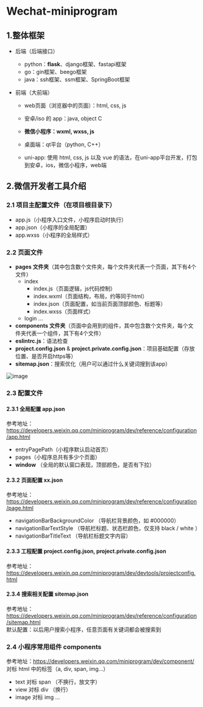# Wechat-miniprogram

## 1.整体框架
- 后端（后端接口）
  - python：**flask**、django框架、fastapi框架
  - go：gin框架、beego框架
  - java：ssh框架、ssm框架、SpringBoot框架

- 前端（大前端）
  - web页面（浏览器中的页面）：html, css, js
  - 安卓/iso 的 app：java, object C
  - **微信小程序：wxml, wxss, js**
  - 桌面端：qt平台（python, C++）

  - uni-app: 使用 html, css, js 以及 vue 的语法，在uni-app平台开发，打包到安卓，ios，微信小程序，web端
 
## 2.微信开发者工具介绍
### 2.1 项目主配置文件（在项目根目录下）
  - app.js（小程序入口文件，小程序启动时执行）
  - app.json（小程序的全局配置）
  - app.wxss（小程序的全局样式）
    
### 2.2 页面文件
- **pages 文件夹**（其中包含数个文件夹，每个文件夹代表一个页面，其下有4个文件）
  - index
    - index.js（页面逻辑，js代码控制）
    - index.wxml（页面结构，布局，约等同于html）
    - index.json（页面配置，如当前页面顶部颜色、标题等）
    - index.wxss（页面样式）
  - login
  ...
- **components 文件夹**（页面中会用到的组件，其中包含数个文件夹，每个文件夹代表一个组件，其下有4个文件）
- **eslintrc.js**：语法检查
- **project.config.json** & **project.private.config.json**：项目基础配置（存放位置、是否开启https等）
- **sitemap.json**：搜索优化（用户可以通过什么关键词搜到该app）

![image](https://github.com/user-attachments/assets/20c5f84a-f2ce-4266-bd18-095797f668ee)

### 2.3 配置文件
#### 2.3.1 全局配置 app.json
参考地址：https://developers.weixin.qq.com/miniprogram/dev/reference/configuration/app.html  
  - entryPagePath（小程序默认启动首页）
  - pages（小程序总共有多少个页面）
  - **window** （全局的默认窗口表现，顶部颜色，是否有下拉）
    
#### 2.3.2 页面配置 xx.json
参考地址：https://developers.weixin.qq.com/miniprogram/dev/reference/configuration/page.html  
  - navigationBarBackgroundColor （导航栏背景颜色，如 #000000）
  - navigationBarTextStyle （导航栏标题、状态栏颜色，仅支持 black / white ）
  - navigationBarTitleText （导航栏标题文字内容）
 
#### 2.3.3 工程配置 project.config.json, project.private.config.json
参考地址：https://developers.weixin.qq.com/miniprogram/dev/devtools/projectconfig.html  

#### 2.3.4 搜索相关配置 sitemap.json
参考地址：https://developers.weixin.qq.com/miniprogram/dev/reference/configuration/sitemap.html  
默认配置：以后用户搜索小程序，任意页面有关键词都会被搜索到

### 2.4 小程序常用组件 components   
参考地址：https://developers.weixin.qq.com/miniprogram/dev/component/  
对标 html 中的标签（a, div, span, img...）
  - text 对标 span （不换行，放文字）
  - view 对标 div （换行）
  - image 对标 img
... 


